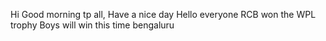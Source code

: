 Hi Good morning tp all, Have a nice day
Hello everyone
RCB won the WPL trophy
Boys will win this time
bengaluru
